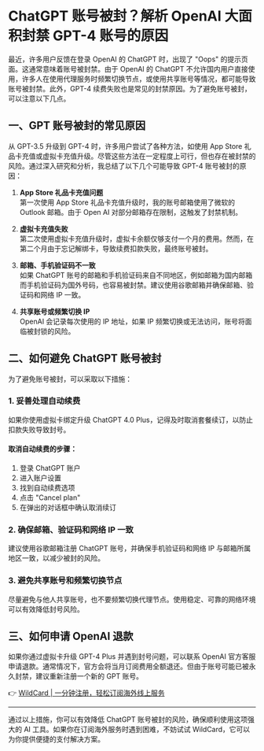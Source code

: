 # ChatGPT 账号被封？解析 OpenAI 大面积封禁 GPT-4 账号的原因

最近，许多用户反馈在登录 OpenAI 的 ChatGPT 时，出现了 "Oops" 的提示页面。这通常意味着账号被封禁。由于 OpenAI 的 ChatGPT 不允许国内用户直接使用，许多人在使用代理服务时频繁切换节点，或使用共享账号等情况，都可能导致账号被封禁。此外，GPT-4 续费失败也是常见的封禁原因。为了避免账号被封，可以注意以下几点。

## 一、GPT 账号被封的常见原因

从 GPT-3.5 升级到 GPT-4 时，许多用户尝试了各种方法，如使用 App Store 礼品卡充值或虚拟卡充值升级。尽管这些方法在一定程度上可行，但也存在被封禁的风险。通过深入研究和分析，我总结了以下几个可能导致 GPT-4 账号被封的原因：

1. **App Store 礼品卡充值问题**  
   第一次使用 App Store 礼品卡充值升级时，我的账号邮箱使用了微软的 Outlook 邮箱。由于 Open AI 对部分邮箱存在限制，这触发了封禁机制。

2. **虚拟卡充值失败**  
   第二次使用虚拟卡充值升级时，虚拟卡余额仅够支付一个月的费用。然而，在第二个月由于忘记解绑卡，导致续费扣款失败，最终账号被封。

3. **邮箱、手机验证码不一致**  
   如果 ChatGPT 账号的邮箱和手机验证码来自不同地区，例如邮箱为国内邮箱而手机验证码为国外号码，也容易被封禁。建议使用谷歌邮箱并确保邮箱、验证码和网络 IP 一致。

4. **共享账号或频繁切换 IP**  
   OpenAI 会记录每次使用的 IP 地址，如果 IP 频繁切换或无法访问，账号将面临被封锁的风险。

## 二、如何避免 ChatGPT 账号被封

为了避免账号被封，可以采取以下措施：

### 1. 妥善处理自动续费
如果你使用虚拟卡绑定升级 ChatGPT 4.0 Plus，记得及时取消套餐续订，以防止扣款失败导致封号。

#### 取消自动续费的步骤：
1. 登录 ChatGPT 账户
2. 进入账户设置
3. 找到自动续费选项
4. 点击 "Cancel plan"
5. 在弹出的对话框中确认取消续订

### 2. 确保邮箱、验证码和网络 IP 一致
建议使用谷歌邮箱注册 ChatGPT 账号，并确保手机验证码和网络 IP 与邮箱所属地区一致，以减少被封的风险。

### 3. 避免共享账号和频繁切换节点
尽量避免与他人共享账号，也不要频繁切换代理节点。使用稳定、可靠的网络环境可以有效降低封号风险。

## 三、如何申请 OpenAI 退款

如果你通过虚拟卡升级 GPT-4 Plus 并遇到封号问题，可以联系 OpenAI 官方客服申请退款。通常情况下，官方会将当月订阅费用全额退还。但由于账号可能已被永久封禁，建议重新注册一个新的 GPT 账号。

👉 [WildCard | 一分钟注册，轻松订阅海外线上服务](https://bbtdd.com/WildCard)

---

通过以上措施，你可以有效降低 ChatGPT 账号被封的风险，确保顺利使用这项强大的 AI 工具。如果你在订阅海外服务时遇到困难，不妨试试 WildCard，它可以为你提供便捷的支付解决方案。
